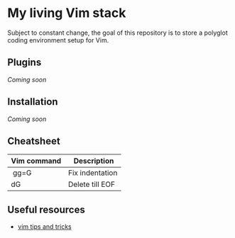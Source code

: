 # My living Vim stack
Subject to constant change, the goal of this repository is to store a polyglot coding environment setup for Vim.

## Plugins
_Coming soon_

## Installation
_Coming soon_

## Cheatsheet
| Vim command | Description     |
|-------------|-----------------|
| gg=G        | Fix indentation |
| dG          | Delete till EOF |

## Useful resources
- [vim tips and tricks](http://www.cs.swarthmore.edu/help/vim/home.html) 
